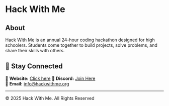 # Hack With Me

## About

Hack With Me is an annual 24-hour coding hackathon designed for high schoolers. Students come together to build projects, solve problems, and share their skills with others.


## 📩 Stay Connected  
🔗 **Website:** [Click here](https://www.hackwithme.org/)
💬 **Discord:** [Join Here](https://discord.com/invite/rpsY54CDjF)  
📧 **Email:** [info@hackwithme.org](mailto:info@hackwithme.org)  

---

© 2025 Hack With Me. All Rights Reserved
